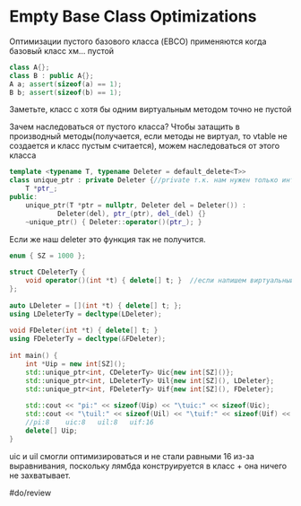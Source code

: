 # Empty Base Class Optimizations
Оптимизации пустого базового класса (EBCO) применяются когда базовый класс хм... пустой 

```cpp
class A{}; 
class B : public A{}; 
A a; assert(sizeof(a) == 1); 
B b; assert(sizeof(b) == 1);
```

Заметьте, класс с хотя бы одним виртуальным методом точно не пустой 

Зачем наследоваться от пустого класса? Чтобы затащить в производный методы(получается, если методы не виртуал, то vtable не создается и класс пустым считается), можем наследоваться от этого класса

```cpp
template <typename T, typename Deleter = default_delete<T>>  
class unique_ptr : private Deleter {//private т.к. нам нужен только интерфейс  
    T *ptr_;  
public:  
    unique_ptr(T *ptr = nullptr, Deleter del = Deleter()) :  
            Deleter(del), ptr_(ptr), del_(del) {}  
    ~unique_ptr() { Deleter::operator()(ptr_); }
```

Если же наш deleter это функция так не получится.

```cpp
enum { SZ = 1000 };  
  
struct CDeleterTy {  
    void operator()(int *t) { delete[] t; }  //если напишем виртуальный деструктор, то класс перестанет быть stateless, что это такое? типа пустой класс? #do/review 
};  
  
auto LDeleter = [](int *t) { delete[] t; };  
using LDeleterTy = decltype(LDeleter);  
  
void FDeleter(int *t) { delete[] t; }  
using FDeleterTy = decltype(&FDeleter);  
  
int main() {  
    int *Uip = new int[SZ]();  
    std::unique_ptr<int, CDeleterTy> Uic{new int[SZ]()};  
    std::unique_ptr<int, LDeleterTy> Uil{new int[SZ](), LDeleter};  
    std::unique_ptr<int, FDeleterTy> Uif{new int[SZ](), FDeleter};  
  
    std::cout << "pi:" << sizeof(Uip) << "\tuic:" << sizeof(Uic);  
    std::cout << "\tuil:" << sizeof(Uil) << "\tuif:" << sizeof(Uif) << std::endl;  
	//pi:8    uic:8   uil:8   uif:16
    delete[] Uip;  
}
```

uic и uil смогли оптимизироваться и не стали равными 16 из-за выравнивания, поскольку лямбда конструируется в класс + она ничего не захватывает.

#do/review 